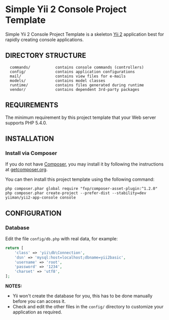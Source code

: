 Simple Yii 2 Console Project Template
============================

Simple Yii 2 Console Project Template is a skeleton [Yii 2](http://www.yiiframework.com/) application best for
rapidly creating console applications.

DIRECTORY STRUCTURE
-------------------

      commands/           contains console commands (controllers)
      config/             contains application configurations
      mail/               contains view files for e-mails
      models/             contains model classes  
      runtime/            contains files generated during runtime
      vendor/             contains dependent 3rd-party packages

REQUIREMENTS
------------

The minimum requirement by this project template that your Web server supports PHP 5.4.0.


INSTALLATION
------------

### Install via Composer

If you do not have [Composer](http://getcomposer.org/), you may install it by following the instructions
at [getcomposer.org](http://getcomposer.org/doc/00-intro.md#installation-nix).

You can then install this project template using the following command:

~~~
php composer.phar global require "fxp/composer-asset-plugin:^1.2.0"
php composer.phar create-project --prefer-dist --stability=dev yiiman/yii2-app-console console
~~~

CONFIGURATION
-------------

### Database

Edit the file `config/db.php` with real data, for example:

```php
return [
    'class' => 'yii\db\Connection',
    'dsn' => 'mysql:host=localhost;dbname=yii2basic',
    'username' => 'root',
    'password' => '1234',
    'charset' => 'utf8',
];
```

**NOTES:**
- Yii won't create the database for you, this has to be done manually before you can access it.
- Check and edit the other files in the `config/` directory to customize your application as required.
